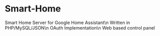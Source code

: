 # Smart-Home
Smart Home Server for Google Home Assistant\n
Written in PHP/MySQL/JSON\n
OAuth Implementation\n
Web based control panel
